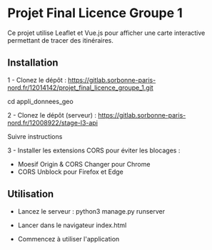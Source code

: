 # Projet Final Licence Groupe 1

Ce projet utilise Leaflet et Vue.js pour afficher une carte interactive permettant de tracer des itinéraires.

## Installation
1 - Clonez le dépôt : 
https://gitlab.sorbonne-paris-nord.fr/12014142/projet_final_licence_groupe_1.git

cd appli_donnees_geo


2 - Clonez le dépôt (serveur) :
https://gitlab.sorbonne-paris-nord.fr/12008922/stage-l3-api

Suivre instructions

3 - Installer les extensions CORS pour éviter les blocages :
- Moesif Origin & CORS Changer pour Chrome
- CORS Unblock pour Firefox et Edge 

## Utilisation
- Lancez le serveur :
python3 manage.py runserver

- Lancer dans le navigateur index.html

- Commencez à utiliser l'application